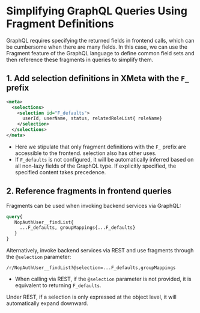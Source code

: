 # Simplifying GraphQL Queries Using Fragment Definitions

GraphQL requires specifying the returned fields in frontend calls, which can be cumbersome when there are many fields. In this case, we can use the Fragment feature of the GraphQL language to define common field sets and then reference these fragments in queries to simplify them.

## 1. Add selection definitions in XMeta with the `F_` prefix

```xml
<meta>
  <selections>
    <selection id="F_defaults">
      userId, userName, status, relatedRoleList{ roleName}
    </selection>
  </selections>
</meta>
```

* Here we stipulate that only fragment definitions with the `F_` prefix are accessible to the frontend. selection also has other uses.
* If `F_defaults` is not configured, it will be automatically inferred based on all non-lazy fields of the GraphQL type. If explicitly specified, the specified content takes precedence.

## 2. Reference fragments in frontend queries

Fragments can be used when invoking backend services via GraphQL:

```graphql
query{
   NopAuthUser__findList{
     ...F_defaults, groupMappings{...F_defaults}
   }
}
```

Alternatively, invoke backend services via REST and use fragments through the `@selection` parameter:

```
/r/NopAuthUser__findList?@selection=...F_defaults,groupMappings
```

* When calling via REST, if the `@selection` parameter is not provided, it is equivalent to returning `F_defaults`.

Under REST, if a selection is only expressed at the object level, it will automatically expand downward.
<!-- SOURCE_MD5:604bf0f126ce3571bde95e61f1f5c8cf-->
